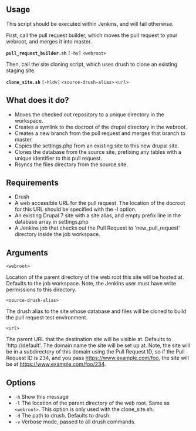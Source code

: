 
## Usage
This script should be executed within Jenkins, and will fail otherwise.

First, call the pull request builder, which moves the pull request to your
webroot, and merges it into master.

**`pull_request_builder.sh`** `[-hv]` `<webroot>`

Then, call the site cloning script, which uses drush to clone an existing
staging site.

**`clone_site.sh`** `[-hldv]` `<source-drush-alias>` `<url>`

## What does it do?
- Moves the checked out repository to a unique directory in the workspace.
- Creates a symlink to the docroot of the drupal directory in the webroot.
- Creates a new branch from the pull request and merges that branch to
  master.
- Copies the settings.php from an existing site to this new drupal site.
- Clones the database from the source site, prefixing any tables with a
  unique identifier to this pull request.
- Rsyncs the files directory from the source site.

## Requirements
- Drush
- A web accessible URL for the pull request. The location of the docroot for
  this URL should be specified with the -l option.
- An existing Drupal 7 site with a site alias, and empty prefix line in the
  database array in settings.php
- A Jenkins job that checks out the Pull Request to 'new_pull_request' directory
  inside the job workspace.

## Arguments
`<webroot>`

  Location of the parent directory of the web root this site will be hosted at.
  Defaults to the job workspace. Note, the Jenkins user must have write
  permissions to this directory.

`<source-drush-alias>`

  The drush alias to the site whose database and files will be cloned to build
  the pull request test environment.

`<url>`

  The parent URL that the destination site will be visible at. Defaults to
  'http://default'. The domain name the site will be set up at. Note, the site
  will be in a subdirectory of this domain using the Pull Request ID, so if the
  Pull Request ID is 234, and you pass https://www.example.com/foo, the site
  will be at https://www.example.com/foo/234.

## Options
* `-h`  Show this message
* `-l`  The location of the parent directory of the web root. Same as
        `<webroot>`. This option is only used with the clone_site.sh.
* `-d`  The path to drush. Defaults to drush.
* `-v`  Verbose mode, passed to all drush commands.
